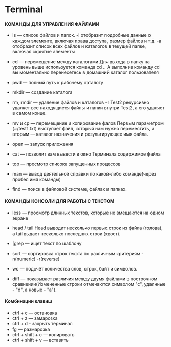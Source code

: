 # Terminal
#### КОМАНДЫ ДЛЯ УПРАВЛЕНИЯ ФАЙЛАМИ

+ ls — список файлов и папок.
	-l отобразит подробные данные о каждом элементе, включая права доступа, размер файлов и т.д.
	-a отобразит список всех файлов и каталогов в текущей папке, включая скрытые элементы

+ cd — перемещение между каталогами 
	Для выхода в папку на уровень выше используется команда cd ..
	А выполнив команду cd вы моментально перенесетесь в домашний каталог пользователя

+ pwd — полный путь к рабочему каталогу 

+ mkdir — создание каталога 

+ rm, rmdir — удаление файлов и каталогов
	-r Test2 рекурсивно удаляет все находящиеся файлы и папки внутри Test2, а его удаляет в самом конце.

+ mv и cp — перемещение и копирование фалов 
	Первым параметром (~/test1.txt) выступает файл, который нам нужно переместить, а вторым — каталог назначения и результирующее имя файла.

+ open — запуск приложения

+ cat — позволит вам вывести в окно Терминала содержимое файла

+ top — просмотр списока запущенных процессов
+ man — вывод деятельной справки по какой-либо команде(через пробел имя команды)

+ find — поиск в файловой системе, файлах и папках.

#### КОМАНДЫ КОНСОЛИ ДЛЯ РАБОТЫ С ТЕКСТОМ

+ less — просмотр длинных текстов, которые не вмещаются на одном экране

+ head / tail
	Head выводит несколько первых строк из файла (голова), а tail выдает несколько последних строк (хвост).

+ |grep — ищет текст по шаблону

+ sort — сортировка строк текста по различным критериям
	-n(numeric)
	-r(reverse)
+ wc — подсчёт количества слов, строк, байт и символов.

+ diff — показывает различия между двумя файлами в построчном сравнении(Измененные строки отмечаются символом "с", удалнные - "d", а новые - "а").

#### Комбинации клавиш

- ctrl + c — остановка
- ctrl + z — замарозка 
- ctrl + d - закрыть терминал
- fg — размарозка
- ctrl + shift + c — копировать
- ctrl + shift + v — вставить

